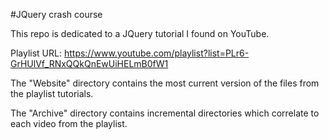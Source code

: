 #JQuery crash course

This repo is dedicated to a JQuery tutorial I found on YouTube.

Playlist URL: https://www.youtube.com/playlist?list=PLr6-GrHUlVf_RNxQQkQnEwUiHELmB0fW1

The "Website" directory contains the most current version of the files from the 
playlist tutorials.

The "Archive" directory contains incremental directories which correlate to 
each video from the playlist.